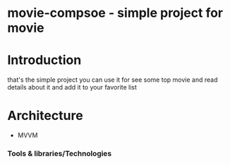 # movie-compsoe - simple project for movie

# Introduction
that's the simple project you can use it for see some top movie and read details about it and add it to your favorite list

# Architecture
* MVVM

### <font size="3">Tools & libraries/Technologies</font>
